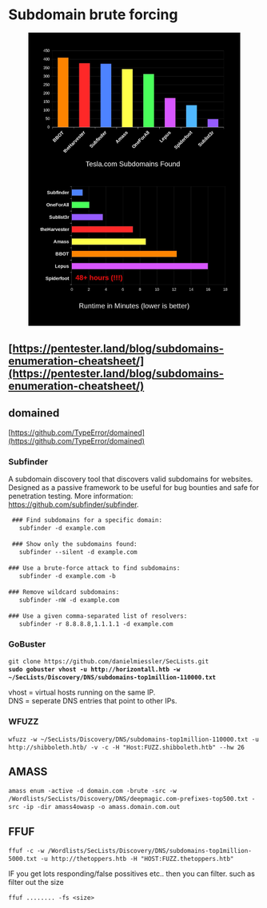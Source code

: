 # Subdomain brute forcing

<figure><img src="../.gitbook/assets/Fou_zZuWIAAqH4-.jfif" alt=""><figcaption></figcaption></figure>

## [https://pentester.land/blog/subdomains-enumeration-cheatsheet/](https://pentester.land/blog/subdomains-enumeration-cheatsheet/)



## domained

[https://github.com/TypeError/domained](https://github.com/TypeError/domained)

### Subfinder

A subdomain discovery tool that discovers valid subdomains for websites. Designed as a passive framework to be useful for bug bounties and safe for penetration testing. More information: https://github.com/subfinder/subfinder.

```
 ### Find subdomains for a specific domain:
   subfinder -d example.com

 ### Show only the subdomains found:
   subfinder --silent -d example.com

### Use a brute-force attack to find subdomains:
   subfinder -d example.com -b

### Remove wildcard subdomains:
   subfinder -nW -d example.com

### Use a given comma-separated list of resolvers:
   subfinder -r 8.8.8.8,1.1.1.1 -d example.com
```

### GoBuster

<pre><code>git clone https://github.com/danielmiessler/SecLists.git
<strong>sudo gobuster vhost -u http://horizontall.htb -w ~/SecLists/Discovery/DNS/subdomains-top1million-110000.txt
</strong></code></pre>

vhost = virtual hosts running on the same IP. \
DNS = seperate DNS entries that point to other IPs.&#x20;

### WFUZZ

```
wfuzz -w ~/SecLists/Discovery/DNS/subdomains-top1million-110000.txt -u http://shibboleth.htb/ -v -c -H "Host:FUZZ.shibboleth.htb" --hw 26
```

## AMASS

```
amass enum -active -d domain.com -brute -src -w /Wordlists/SecLists/Discovery/DNS/deepmagic.com-prefixes-top500.txt -src -ip -dir amass4owasp -o amass.domain.com.out
```

## FFUF

```
ffuf -c -w /Wordlists/SecLists/Discovery/DNS/subdomains-top1million-5000.txt -u http://thetoppers.htb -H "HOST:FUZZ.thetoppers.htb"
```

IF you get lots responding/false possitives etc.. then you can filter. such as filter out the size

```
ffuf ........ -fs <size>
```
